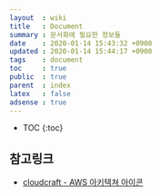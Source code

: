 ```yaml
---
layout  : wiki
title   : Document
summary : 문서화에 필요한 정보들
date    : 2020-01-14 15:43:32 +0900
updated : 2020-01-14 15:44:17 +0900
tags    : document
toc     : true
public  : true
parent  : index
latex   : false
adsense : true
---
```

* TOC
{:toc}

## 참고링크

* [cloudcraft - AWS 아키텍쳐 아이콘](https://cloudcraft.co)
